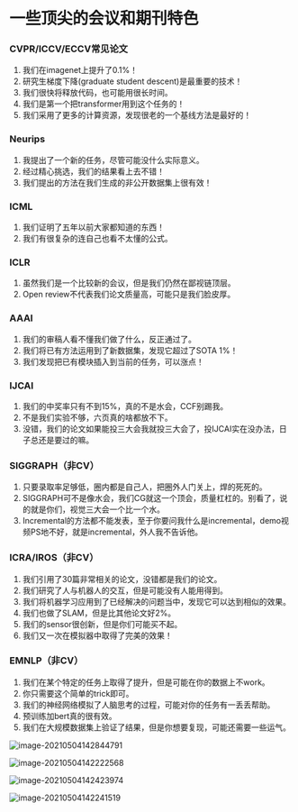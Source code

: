 # 一些顶尖的会议和期刊特色

### CVPR/ICCV/ECCV常见论文

1. 我们在imagenet上提升了0.1%！
2. 研究生梯度下降(graduate student descent)是最重要的技术！
3. 我们很快将释放代码，也可能用很长时间。
4. 我们是第一个把transformer用到这个任务的！
5. 我们采用了更多的计算资源，发现很老的一个基线方法是最好的！

### Neurips

1. 我提出了一个新的任务，尽管可能没什么实际意义。
2. 经过精心挑选，我们的结果看上去不错！
3. 我们提出的方法在我们生成的非公开数据集上很有效！

### ICML

1. 我们证明了五年以前大家都知道的东西！
2. 我们有很复杂的连自己也看不太懂的公式。

### ICLR

1. 虽然我们是一个比较新的会议，但是我们仍然在鄙视链顶层。
2. Open review不代表我们论文质量高，可能只是我们脸皮厚。

### AAAI

1. 我们的审稿人看不懂我们做了什么，反正通过了。
2. 我们将已有方法运用到了新数据集，发现它超过了SOTA 1%！
3. 我们发现把已有模块插入到当前的任务，可以涨点！

### IJCAI

1. 我们的中奖率只有不到15%，真的不是水会，CCF别踢我。
2. 不是我们实验不够，六页真的啥都放不下。
3. 没错，我们的论文如果能投三大会我就投三大会了，投IJCAI实在没办法，日子总还是要过的嘛。

### SIGGRAPH（非CV）

1. 只要录取率足够低，圈内都是自己人，把圈外人门关上，焊的死死的。
2. SIGGRAPH可不是像水会，我们CG就这一个顶会，质量杠杠的。别看了，说的就是你们，视觉三大会一个比一个水。
3. Incremental的方法都不能发表，至于你要问我什么是incremental，demo视频PS地不好，就是incremental，外人我不告诉他。

### ICRA/IROS（非CV）

1. 我们引用了30篇非常相关的论文，没错都是我们的论文。
2. 我们研究了人与机器人的交互，但是可能没有人能用得到。
3. 我们将机器学习应用到了已经解决的问题当中，发现它可以达到相似的效果。
4. 我们也做了SLAM，但是比其他论文好2%。
5. 我们的sensor很创新，但是你们可能买不起。
6. 我们又一次在模拟器中取得了完美的效果！

### EMNLP（非CV）

1. 我们在某个特定的任务上取得了提升，但是可能在你的数据上不work。
2. 你只需要这个简单的trick即可。
3. 我们的神经网络模拟了人脑思考的过程，可能对你的任务有一丢丢帮助。
4. 预训练加bert真的很有效。
5. 我们在大规模数据集上验证了结果，但是你想要复现，可能还需要一些运气。

![image-20210504142844791](src/types-of-top-paper-and-meeting/image-20210504142844791.png)

![image-20210504142222568](src/types-of-top-paper-and-meeting/image-20210504142222568.png)

![image-20210504142423974](src/types-of-top-paper-and-meeting/image-20210504142423974.png)

![image-20210504142241519](src/types-of-top-paper-and-meeting/image-20210504142241519.png)

